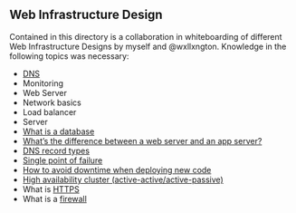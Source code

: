## Web Infrastructure Design

Contained in this directory is a collaboration in whiteboarding of different Web Infrastructure Designs by myself and @wxllxngton.
Knowledge in the following topics was necessary:
* [DNS](https://howdns.works/ep1/)
* Monitoring
* Web Server
* Network basics
* Load balancer
* Server
* [What is a database](https://www.oracle.com/ke/database/what-is-database/)
* [What’s the difference between a web server and an app server?](https://www.infoworld.com/article/2077354/app-server-web-server-what-s-the-difference.html)
* [DNS record types](https://www.site24x7.com/learn/dns-record-types.html)
* [Single point of failure](https://www.youtube.com/watch?v=-BOysyYErLY)
* [How to avoid downtime when deploying new code](https://softwareengineering.stackexchange.com/questions/35063/how-do-you-update-your-production-codebase-database-schema-without-causing-downt)
* [High availability cluster (active-active/active-passive)](https://docs.oracle.com/cd/E17904_01/core.1111/e10106/intro.htm#ASHIA722)
* What is [HTTPS](https://www.instantssl.com/http-vs-https)
* What is a [firewall](https://www.instantssl.com/http-vs-https)
